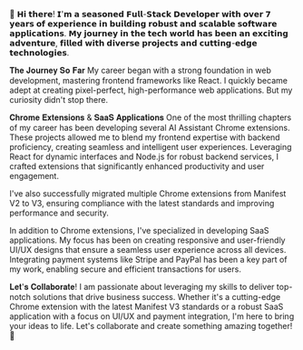 👋 𝗛𝗶 𝘁𝗵𝗲𝗿𝗲! 𝗜'𝗺 𝗮 𝘀𝗲𝗮𝘀𝗼𝗻𝗲𝗱 𝗙𝘂𝗹𝗹-𝗦𝘁𝗮𝗰𝗸 𝗗𝗲𝘃𝗲𝗹𝗼𝗽𝗲𝗿 𝘄𝗶𝘁𝗵 𝗼𝘃𝗲𝗿 𝟳 𝘆𝗲𝗮𝗿𝘀 𝗼𝗳 𝗲𝘅𝗽𝗲𝗿𝗶𝗲𝗻𝗰𝗲 𝗶𝗻 𝗯𝘂𝗶𝗹𝗱𝗶𝗻𝗴 𝗿𝗼𝗯𝘂𝘀𝘁 𝗮𝗻𝗱 𝘀𝗰𝗮𝗹𝗮𝗯𝗹𝗲 𝘀𝗼𝗳𝘁𝘄𝗮𝗿𝗲 𝗮𝗽𝗽𝗹𝗶𝗰𝗮𝘁𝗶𝗼𝗻𝘀. 𝗠𝘆 𝗷𝗼𝘂𝗿𝗻𝗲𝘆 𝗶𝗻 𝘁𝗵𝗲 𝘁𝗲𝗰𝗵 𝘄𝗼𝗿𝗹𝗱 𝗵𝗮𝘀 𝗯𝗲𝗲𝗻 𝗮𝗻 𝗲𝘅𝗰𝗶𝘁𝗶𝗻𝗴 𝗮𝗱𝘃𝗲𝗻𝘁𝘂𝗿𝗲, 𝗳𝗶𝗹𝗹𝗲𝗱 𝘄𝗶𝘁𝗵 𝗱𝗶𝘃𝗲𝗿𝘀𝗲 𝗽𝗿𝗼𝗷𝗲𝗰𝘁𝘀 𝗮𝗻𝗱 𝗰𝘂𝘁𝘁𝗶𝗻𝗴-𝗲𝗱𝗴𝗲 𝘁𝗲𝗰𝗵𝗻𝗼𝗹𝗼𝗴𝗶𝗲𝘀.

𝐓𝐡𝐞 𝐉𝐨𝐮𝐫𝐧𝐞𝐲 𝐒𝐨 𝐅𝐚𝐫
My career began with a strong foundation in web development, mastering frontend frameworks like React. I quickly became adept at creating pixel-perfect, high-performance web applications. But my curiosity didn't stop there.

𝐂𝐡𝐫𝐨𝐦𝐞 𝐄𝐱𝐭𝐞𝐧𝐬𝐢𝐨𝐧𝐬 & 𝐒𝐚𝐚𝐒 𝐀𝐩𝐩𝐥𝐢𝐜𝐚𝐭𝐢𝐨𝐧𝐬
One of the most thrilling chapters of my career has been developing several AI Assistant Chrome extensions. These projects allowed me to blend my frontend expertise with backend proficiency, creating seamless and intelligent user experiences. Leveraging React for dynamic interfaces and Node.js for robust backend services, I crafted extensions that significantly enhanced productivity and user engagement.

I've also successfully migrated multiple Chrome extensions from Manifest V2 to V3, ensuring compliance with the latest standards and improving performance and security.

In addition to Chrome extensions, I've specialized in developing SaaS applications. My focus has been on creating responsive and user-friendly UI/UX designs that ensure a seamless user experience across all devices. Integrating payment systems like Stripe and PayPal has been a key part of my work, enabling secure and efficient transactions for users.

𝐋𝐞𝐭'𝐬 𝐂𝐨𝐥𝐥𝐚𝐛𝐨𝐫𝐚𝐭𝐞!
I am passionate about leveraging my skills to deliver top-notch solutions that drive business success. Whether it's a cutting-edge Chrome extension with the latest Manifest V3 standards or a robust SaaS application with a focus on UI/UX and payment integration, I'm here to bring your ideas to life. Let's collaborate and create something amazing together! 🌟
